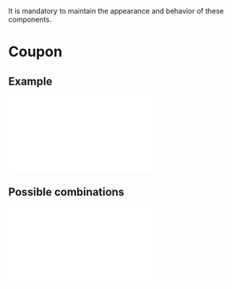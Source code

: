 <AlertWarning alertHeadline="Not modifiable">
 It is mandatory to maintain the appearance and behavior of these components.
</AlertWarning>

# Coupon

## Example

<ContentRack
    fields='
        "preview": {
            "src": "examples/CouponExample.html",
            "type": "link"
        },
        "<html>":{
            "src": "examples/CouponExample.html",
            "type": "content",
            "selector": "#app"
        }
    '
 />


![CouponExample](examples/CouponExample.html)

## Possible combinations

<ContentRack
    fields='
        "preview": {
            "src": "examples/CouponRibbonCombined.html",
            "type": "link"
        },
        "<html>":{
            "src": "examples/CouponRibbonCombined.html",
            "type": "content",
            "selector": "#app"
        }
    '
 />

![CouponRibbonCombined](examples/CouponRibbonCombined.html)